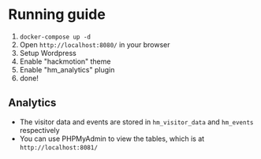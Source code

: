 # Running guide
1) `docker-compose up -d`
2) Open `http://localhost:8080/` in your browser
3) Setup Wordpress
4) Enable "hackmotion" theme
5) Enable "hm_analytics" plugin
6) done!

## Analytics
- The visitor data and events are stored in `hm_visitor_data` and `hm_events` respectively
- You can use PHPMyAdmin to view the tables, which is at `http://localhost:8081/`
